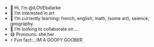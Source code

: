 - 👋 Hi, I’m @iLOVEbalarke
- 👀 I’m interested in art
- 🌱 I’m currently learning: french, english, math, (some  art), seience, geography.  
- 💞️ I’m looking to collaborate on ...
- 😄 Pronouns: she.her
- ⚡ Fun fact:...IM A GOOFY GOOBER 

<!---
iLOVEbalarke/iLOVEbalarke is a ✨ special ✨ repository because its `README.md` (this file) appears on your GitHub profile.
You can click the Preview link to take a look at your changes.
--->
